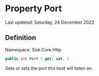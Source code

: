 # Property Port
Last updated: Saturday, 24 December 2022

## Definition
Namespace: Sisk.Core.Http

```csharp
public int Port { get; set; }
```

Gets or sets the port this host will listen on.

